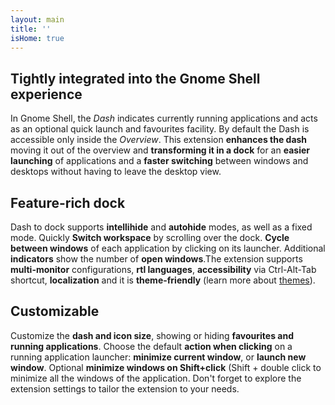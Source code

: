 ```yaml
---
layout: main
title: ''
isHome: true
---
```



## Tightly integrated into the Gnome Shell experience

In Gnome Shell, the *Dash* indicates currently running applications and acts as an optional quick launch and favourites facility. By default the Dash is accessible only inside the *Overview*. This extension **enhances the dash** moving it out of the overview and **transforming it in a dock** for an **easier launching** of applications and a **faster switching** between windows and desktops without having to leave the desktop view.

## Feature-rich dock

Dash to dock supports **intellihide** and **autohide** modes, as well as a fixed mode. Quickly **Switch workspace** by scrolling over the dock. **Cycle between windows** of each application by clicking on its launcher. Additional **indicators** show the number of **open windows**.The extension supports **multi-monitor** configurations, **rtl languages**, **accessibility** via Ctrl-Alt-Tab shortcut, **localization** and it is **theme-friendly** (learn more about <a href="./themes.html">themes</a>).

## Customizable

Customize the **dash and icon size**, showing or hiding **favourites and running applications**. Choose the default **action when clicking** on a running application launcher: **minimize current window**, or **launch new window**. Optional **minimize windows on Shift+click** (Shift + double click to minimize all the windows of the application. Don't forget to explore the extension settings to tailor the extension to your needs.
